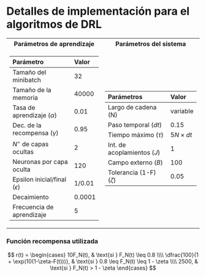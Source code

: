 # Detalles de implementación para el algoritmos de DRL 

<table>
<tr><th> Parámetros de aprendizaje </th><th> Parámetros del sistema</th></tr>
<tr><td>



| Parámetro                        | Valor    |
|:----------------------------------------|:---------|
| Tamaño del minibatch                    | 32       |
| Tamaño de la memoria                    | 40000    |
| Tasa de aprendizaje ($\alpha$)          | 0.01     |
| Dec. de la recompensa ($\gamma$)        | 0.95     |
| $N^\circ$ de capas ocultas              | 2        |
| Neuronas por capa oculta                | 120      |
| Epsilon inicial/final ($\epsilon$)      | 1/0.01   |
| Decaimiento                             | 0.0001   |
| Frecuencia de aprendizaje               | 5        |

</td><td>


| Parámetros                            | Valor    |
|:----------------------------------------|:---------|
| Largo de cadena (N)                     | variable |
| Paso temporal ($dt$)                    | 0.15     |
| Tiempo máximo ($\tau$)                  | $5N \times dt$|
| Int. de acoplamientos ($J$)             | 1        |
| Campo externo ($B$)                     | 100      |
| Tolerancia (1-F) ($\zeta$)              | 0.05     |

</td></tr> </table>

### Función recompensa utilizada

$$
r(t) = 
\begin{cases}
    10F_N(t), & \text{si } F_N(t) \leq 0.8 \\\\
    \dfrac{100}{1 + \exp(10(1-\zeta-F(t)))}, & \text{si } 0.8 \leq F_N(t) \leq 1 - \zeta \\\\
    2500, & \text{si } F_N(t) > 1 - \zeta
\end{cases}
$$
